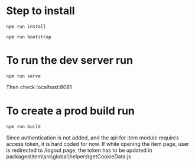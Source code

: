 # Step to install

```
npm run install

npm run bootstrap
```

# To run the dev server run

```
npm run serve
```
Then check localhost:8081


# To create a prod build run 

```
npm run build
```

Since authentication is not added, and the api for item module requires access token, it is hard coded for now. If while opening the item page, user is redirected to /logout page, the token has to be updated in packages\item\src\global\helpers\getCookieData.js

